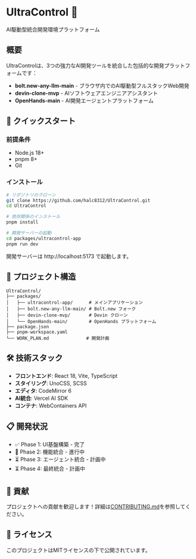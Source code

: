 # UltraControl 🚀

AI駆動型統合開発環境プラットフォーム

## 概要

UltraControlは、3つの強力なAI開発ツールを統合した包括的な開発プラットフォームです：

- **bolt.new-any-llm-main** - ブラウザ内でのAI駆動型フルスタックWeb開発
- **devin-clone-mvp** - AIソフトウェアエンジニアアシスタント  
- **OpenHands-main** - AI開発エージェントプラットフォーム

## 🚀 クイックスタート

### 前提条件

- Node.js 18+
- pnpm 8+
- Git

### インストール

```bash
# リポジトリのクローン
git clone https://github.com/halc8312/UltraControl.git
cd UltraControl

# 依存関係のインストール
pnpm install

# 開発サーバーの起動
cd packages/ultracontrol-app
pnpm run dev
```

開発サーバーは http://localhost:5173 で起動します。

## 📁 プロジェクト構造

```
UltraControl/
├── packages/
│   ├── ultracontrol-app/      # メインアプリケーション
│   ├── bolt.new-any-llm-main/ # Bolt.new フォーク
│   ├── devin-clone-mvp/       # Devin クローン
│   └── OpenHands-main/        # OpenHands プラットフォーム
├── package.json
├── pnpm-workspace.yaml
└── WORK_PLAN.md              # 開発計画
```

## 🛠️ 技術スタック

- **フロントエンド**: React 18, Vite, TypeScript
- **スタイリング**: UnoCSS, SCSS
- **エディタ**: CodeMirror 6
- **AI統合**: Vercel AI SDK
- **コンテナ**: WebContainers API

## 📋 開発状況

- ✅ Phase 1: UI基盤構築 - 完了
- 🚧 Phase 2: 機能統合 - 進行中
- ⏳ Phase 3: エージェント統合 - 計画中
- ⏳ Phase 4: 最終統合 - 計画中

## 🤝 貢献

プロジェクトへの貢献を歓迎します！詳細は[CONTRIBUTING.md](CONTRIBUTING.md)を参照してください。

## 📄 ライセンス

このプロジェクトはMITライセンスの下で公開されています。 